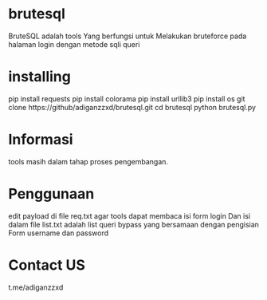 # brutesql
BruteSQL adalah tools Yang berfungsi untuk Melakukan bruteforce pada halaman login dengan metode sqli queri 
# installing
pip install requests
pip install colorama
pip install urllib3
pip install os
git clone https://github/adiganzzxd/brutesql.git
cd brutesql
python brutesql.py
# Informasi 
tools masih dalam tahap proses pengembangan.
# Penggunaan 
edit payload di file req.txt agar tools dapat membaca isi form login Dan isi dalam file list.txt adalah list queri bypass yang bersamaan dengan pengisian Form username dan password
# Contact US
t.me/adiganzzxd
